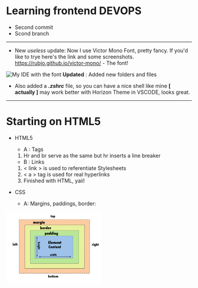 # Learning frontend DEVOPS
- Second commit
- Scond branch

---
- New *useless* update: Now I use Victor Mono Font, pretty fancy. If you'd like to trye here's the link and some screenshots.
https://rubjo.github.io/victor-mono/ - The font!

![My IDE with the font](/Documents/Images/Screen\Shot\2021-03-29\at\09.01.55.png)
**Updated** : Added new folders and files 
- Also added a ***.zshrc*** file, so you can have a nice shell like mine **[ actually ]** may work better with
Horizon Theme in VSCODE, looks great.

---
# Starting on HTML5
* HTML5
    - A : Tags

    1. Hr and br serve as the same but hr inserts a line breaker

    - B : Links 

    1. < link > is used to referentiate Stylesheets
    2. < a > tag is used for real hyperlinks
    3. Finished with HTML, yaii!

* CSS

    - A: Margins, paddings, border:

![The visual explanation](https://github.com/AlvaroAquijeDiaz/WEB_FRE/blob/main/IMG/visualize.png)
    
 